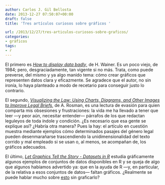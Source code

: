 ```yaml
---
author: Carlos J. Gil Bellosta
date: 2013-12-27 07:50:07+00:00
draft: false
title: 'Tres artículos curiosos sobre gráficos '

url: /2013/12/27/tres-articulos-curiosos-sobre-graficos/
categories:
- gráficos
tags:
- r
---
```


El primero es [_How to display data badly_](http://www.stat.umn.edu/~sandy/courses/8801/handouts/04.tabular/wainer1984.pdf), de H. Wainer. Es un poco viejo, de 1984; pero, desgraciadamente, tan vigente si no más. Trata, como puede preverse, del mismo y ya algo manido tema: cómo crear gráficos que representen datos clara y eficazmente. Se agradece que el autor, no sin ironía, lo haya planteado a modo de recetario para conseguir justo lo contrario.

El segundo, [_Visualizing the Law: Using Charts, Diagrams, and Other Images to Improve Legal Briefs_](http://www.swlaw.edu/pdfs/jle/jle631rosman.pdf), de A. Rosman, es una lectura de evasión para quien comparta mis obsesiones y frustraciones:  la vida me ha llevado a tener que leer —y peor aún, necesitar entender— párrafos de los que redactan leguleyos de toda índole y condición. ¿Es necesario que esa gente se explique así? ¿Habría otra manera? Pues la hay: el artículo en cuestión muestra mediante ejemplos cómo determinados pasajes del género legal pueden desenmarañarse trascendiendo la unidimensionalidad del texto corrido y mal empleado si se usan o, al menos, se acompañan de, los gráficos adecuados.

El último, [_Let Graphics Tell the Story - Datasets in R_](http://journal.r-project.org/archive/2013-1/hofmann-unwin-cook.pdf) estudia gráficamente algunos ejemplos de conjuntos de datos disponibles en R y se queja de algo que algunos habíamos advertido ya: que en la ayuda de R —y, en particular, de la relativa a esos conjuntos de datos— faltan gráficos. ¿Realmente se puede hablar mucho sobre [esto](http://www.datanalytics.com/blog/2013/08/30/el-cuarteto-de-anscombe/) sin graficarlo?
